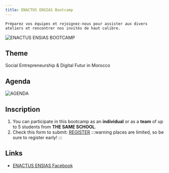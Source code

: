 ```yaml
---
title: ENACTUS ENSIAS Bootcamp
---
```


`Préparez vos équipes et rejoignez-nous pour assister aux divers ateliers et rencontrer nos invités de haut calibre.`

![ENACTUS ENSIAS BOOTCAMP](https://user-images.githubusercontent.com/72823374/164200141-ad64d97e-5b35-464f-bdf1-778ee5c49543.jpg)

## Theme

Social Entrepreneurship & Digital Futur in Morocco

## Agenda

![AGENDA](https://user-images.githubusercontent.com/72823374/164200259-aba1b779-3423-41dc-8b36-7148f0e15cfa.jpg)

## Inscription

1. You can participate in this bootcamp as an **individual** or as a **team** of up to 5 students from **THE SAME SCHOOL**.
2. Check this form to submit: [REGISTER](https://docs.google.com/forms/d/e/1FAIpQLSfFN-5ouosrxTJtiJGblzlMGuI1k3CYCd5Q6D4SOSsegTlKAA/closedform)
   :::warning
   places are limited, so be sure to register early!
   :::

## Links

- [ENACTUS ENSIAS Facebook](https://www.facebook.com/enactus.ensias.3)
